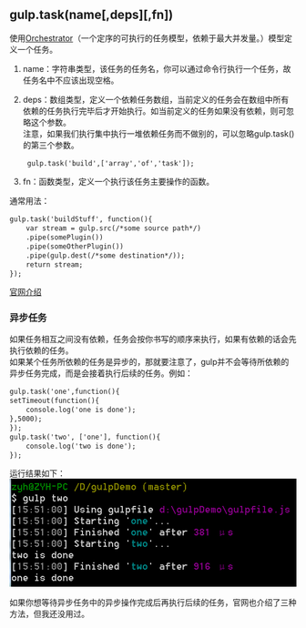 ## gulp.task(name[,deps][,fn])
使用[Orchestrator](https://github.com/robrich/orchestrator)（一个定序的可执行的任务模型，依赖于最大并发量。）模型定义一个任务。  

1. name：字符串类型，该任务的任务名，你可以通过命令行执行一个任务，故任务名中不应该出现空格。
2. deps：数组类型，定义一个依赖任务数组，当前定义的任务会在数组中所有依赖的任务执行完毕后才开始执行。如当前定义的任务如果没有依赖，则可忽略这个参数。  
注意，如果我们执行集中执行一堆依赖任务而不做别的，可以忽略gulp.task()的第三个参数。  

		gulp.task('build',['array','of','task']);
3. fn：函数类型，定义一个执行该任务主要操作的函数。

通常用法：  

	gulp.task('buildStuff', function(){
		var stream = gulp.src(/*some source path*/)
		.pipe(somePlugin())
		.pipe(someOtherPlugin())
		.pipe(gulp.dest(/*some destination*/));
		return stream;
	});


[官网介绍](https://github.com/gulpjs/gulp/blob/master/docs/API.md#gulptaskname--deps--fn)  
### 异步任务
如果任务相互之间没有依赖，任务会按你书写的顺序来执行，如果有依赖的话会先执行依赖的任务。  
如果某个任务所依赖的任务是异步的，那就要注意了，gulp并不会等待所依赖的异步任务完成，而是会接着执行后续的任务。例如：  

	gulp.task('one',function(){
	setTimeout(function(){
		console.log('one is done');
	},5000);
	});
	gulp.task('two', ['one'], function(){
		console.log('two is done');
	});
运行结果如下：  
![](../image/task1.png)

如果你想等待异步任务中的异步操作完成后再执行后续的任务，官网也介绍了三种方法，但我还没用过。